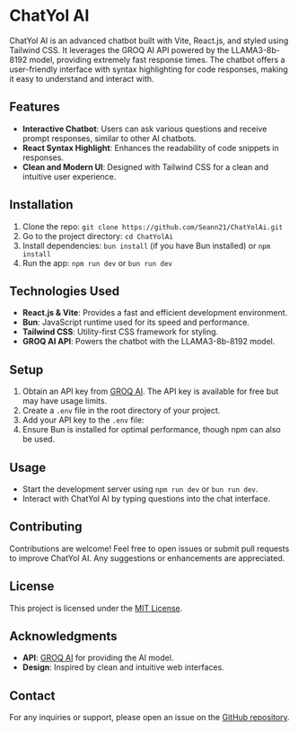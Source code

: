 # ChatYol AI

ChatYol AI is an advanced chatbot built with Vite, React.js, and styled using Tailwind CSS. It leverages the GROQ AI API powered by the LLAMA3-8b-8192 model, providing extremely fast response times. The chatbot offers a user-friendly interface with syntax highlighting for code responses, making it easy to understand and interact with.

## Features
- **Interactive Chatbot**: Users can ask various questions and receive prompt responses, similar to other AI chatbots.
- **React Syntax Highlight**: Enhances the readability of code snippets in responses.
- **Clean and Modern UI**: Designed with Tailwind CSS for a clean and intuitive user experience.

## Installation
1. Clone the repo: `git clone https://github.com/Seann21/ChatYolAi.git`
2. Go to the project directory: `cd ChatYolAi`
3. Install dependencies: `bun install` (if you have Bun installed) or `npm install`
4. Run the app: `npm run dev` or `bun run dev`

## Technologies Used
- **React.js & Vite**: Provides a fast and efficient development environment.
- **Bun**: JavaScript runtime used for its speed and performance.
- **Tailwind CSS**: Utility-first CSS framework for styling.
- **GROQ AI API**: Powers the chatbot with the LLAMA3-8b-8192 model.

## Setup
1. Obtain an API key from [GROQ AI](https://groq.com/ai). The API key is available for free but may have usage limits.
2. Create a `.env` file in the root directory of your project.
3. Add your API key to the `.env` file:
4. Ensure Bun is installed for optimal performance, though npm can also be used.

## Usage
- Start the development server using `npm run dev` or `bun run dev`.
- Interact with ChatYol AI by typing questions into the chat interface.

## Contributing
Contributions are welcome! Feel free to open issues or submit pull requests to improve ChatYol AI. Any suggestions or enhancements are appreciated.

## License
This project is licensed under the [MIT License](LICENSE).

## Acknowledgments
- **API**: [GROQ AI](https://groq.com/ai) for providing the AI model.
- **Design**: Inspired by clean and intuitive web interfaces.

## Contact
For any inquiries or support, please open an issue on the [GitHub repository](https://github.com/Seann21/ChatYolAi/issues).
